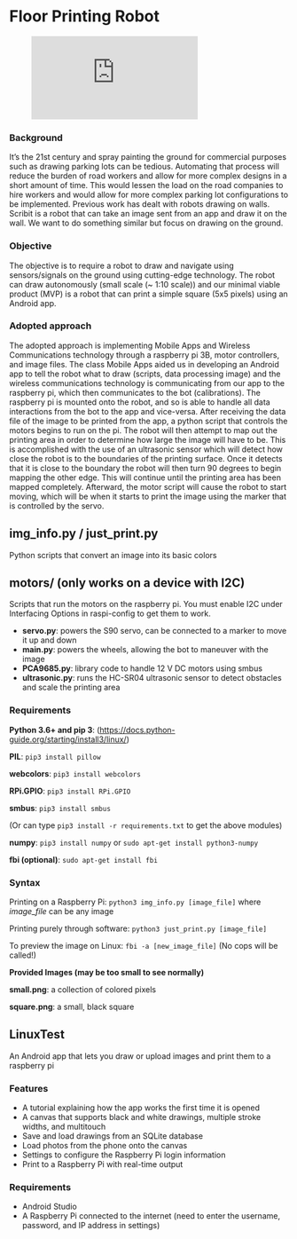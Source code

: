 # Floor Printing Robot

<figure class="video_container">
	<iframe src="https://www.youtube.com/embed/GSI4W3XvddA" frameborder="0" allowfullscreen="true"></iframe>
</figure>

### Background

It’s the 21st century and spray painting the ground for commercial purposes such as drawing parking lots can be tedious. Automating that process will reduce the burden of road workers and allow for more complex designs in a short amount of time. This would lessen the load on the road companies to hire workers and would allow for more complex parking lot configurations to be implemented. Previous work has dealt with robots drawing on walls. Scribit is a robot that can take an image sent from an app and draw it on the wall. We want to do something similar but focus on drawing on the ground.

### Objective

The objective is to require a robot to draw and navigate using sensors/signals on the ground using cutting-edge technology. The robot can draw autonomously (small scale (~ 1:10 scale)) and our minimal viable product (MVP) is a robot that can print a simple square (5x5 pixels) using an Android app.

### Adopted approach

The adopted approach is implementing Mobile Apps and Wireless Communications technology through a raspberry pi 3B, motor controllers, and image files. The class Mobile Apps aided us in developing an Android app to tell the robot what to draw (scripts, data processing image) and the wireless communications technology is communicating from our app to the raspberry pi, which then communicates to the bot (calibrations). The raspberry pi is mounted onto the robot, and so is able to handle all data interactions from the bot to the app and vice-versa. After receiving the data file of the image to be printed from the app, a python script that controls the motors begins to run on the pi. The robot will then attempt to map out the printing area in order to determine how large the image will have to be. This is accomplished with the use of an ultrasonic sensor which will detect how close the robot is to the boundaries of the printing surface. Once it detects that it is close to the boundary the robot will then turn 90 degrees to begin mapping the other edge. This will continue until the printing area has been mapped completely. Afterward, the motor script will cause the robot to start moving, which will be when it starts to print the image using the marker that is controlled by the servo.

## img\_info.py / just\_print.py

Python scripts that convert an image into its basic colors

## motors/ (only works on a device with I2C)

Scripts that run the motors on the raspberry pi. You must enable I2C under Interfacing Options in raspi-config to get them to work.

- **servo.py**: powers the S90 servo, can be connected to a marker to move it up and down
- **main.py**: powers the wheels, allowing the bot to maneuver with the image
- **PCA9685.py**: library code to handle 12 V DC motors using smbus
- **ultrasonic.py**: runs the HC-SR04 ultrasonic sensor to detect obstacles and scale the printing area

### Requirements
**Python 3.6+ and pip 3**: (https://docs.python-guide.org/starting/install3/linux/)

**PIL**: `pip3 install pillow`

**webcolors**: `pip3 install webcolors`

**RPi.GPIO**: `pip3 install RPi.GPIO`

**smbus**: `pip3 install smbus`

(Or can type `pip3 install -r requirements.txt` to get the above modules)

**numpy**: `pip3 install numpy` or `sudo apt-get install python3-numpy`

**fbi (optional)**: `sudo apt-get install fbi`

### Syntax
Printing on a Raspberry Pi: `python3 img_info.py [image_file]` where _image_file_ can be any image

Printing purely through software: `python3 just_print.py [image_file]`

To preview the image on Linux: `fbi -a [new_image_file]` (No cops will be called!)

**Provided Images (may be too small to see normally)**

**small.png**: a collection of colored pixels

**square.png**: a small, black square

## LinuxTest

An Android app that lets you draw or upload images and print them to a raspberry pi

### Features
- A tutorial explaining how the app works the first time it is opened
- A canvas that supports black and white drawings, multiple stroke widths, and multitouch
- Save and load drawings from an SQLite database
- Load photos from the phone onto the canvas
- Settings to configure the Raspberry Pi login information
- Print to a Raspberry Pi with real-time output

### Requirements
- Android Studio
- A Raspberry Pi connected to the internet (need to enter the username, password, and IP address in settings)
